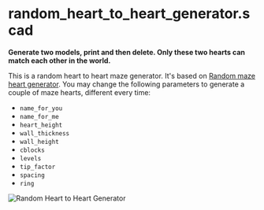 # random_heart_to_heart_generator.scad

**Generate two models, print and then delete. Only these two hearts can match each other in the world.**

This is a random heart to heart maze generator. It's based on [Random maze heart generator](https://www.thingiverse.com/thing:1319161). You may change the following parameters to generate a couple of maze hearts, different every time:

- `name_for_you`
- `name_for_me`
- `heart_height`
- `wall_thickness`
- `wall_height`
- `cblocks`
- `levels`
- `tip_factor`
- `spacing`
- `ring`

![Random Heart to Heart Generator](http://thingiverse-production-new.s3.amazonaws.com/renders/2f/75/e1/cf/8a/6aa901d9f7f15a83b0daf588ca4952fa_preview_featured.jpg)
